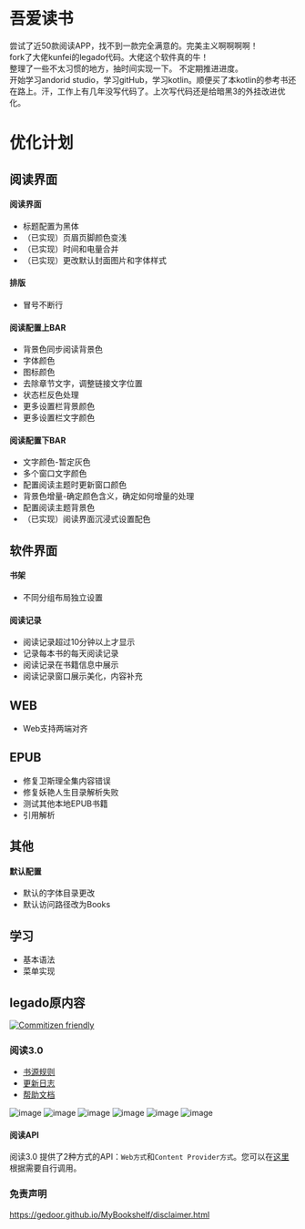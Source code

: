 # 吾爱读书 
尝试了近50款阅读APP，找不到一款完全满意的。完美主义啊啊啊啊！  
fork了大佬kunfei的legado代码。大佬这个软件真的牛！  
整理了一些不太习惯的地方，抽时间实现一下。  不定期推进进度。  
开始学习andorid studio，学习gitHub，学习kotlin。顺便买了本kotlin的参考书还在路上。汗，工作上有几年没写代码了。上次写代码还是给暗黑3的外挂改进优化。
# 优化计划 
## 阅读界面
#### 阅读界面
* 标题配置为黑体
* （已实现）页眉页脚颜色变浅
* （已实现）时间和电量合并
* （已实现）更改默认封面图片和字体样式
#### 排版
* 冒号不断行
#### 阅读配置上BAR
* 背景色同步阅读背景色
* 字体颜色
* 图标颜色
* 去除章节文字，调整链接文字位置
* 状态栏反色处理
* 更多设置栏背景颜色
* 更多设置栏文字颜色
#### 阅读配置下BAR
* 文字颜色-暂定灰色
* 多个窗口文字颜色
* 配置阅读主题时更新窗口颜色
* 背景色增量-确定颜色含义，确定如何增量的处理
* 配置阅读主题背景色
* （已实现）阅读界面沉浸式设置配色
## 软件界面
#### 书架
* 不同分组布局独立设置
#### 阅读记录
* 阅读记录超过10分钟以上才显示
* 记录每本书的每天阅读记录
* 阅读记录在书籍信息中展示
* 阅读记录窗口展示美化，内容补充
## WEB
* Web支持两端对齐
## EPUB
* 修复卫斯理全集内容错误
* 修复妖艳人生目录解析失败
* 测试其他本地EPUB书籍
* 引用解析
## 其他
#### 默认配置
* 默认的字体目录更改
* 默认访问路径改为Books
## 学习
* 基本语法
* 菜单实现
## legado原内容

[![Commitizen friendly](https://img.shields.io/badge/commitizen-friendly-brightgreen.svg)](http://commitizen.github.io/cz-cli/)

### 阅读3.0
* [书源规则](https://alanskycn.gitee.io/teachme/)
* [更新日志](/app/src/main/assets/updateLog.md)
* [帮助文档](/app/src/main/assets/help/appHelp.md)

![image](https://github.com/gedoor/gedoor.github.io/blob/master/images/%E9%98%85%E8%AF%BB%E7%AE%80%E4%BB%8B1.jpg)
![image](https://github.com/gedoor/gedoor.github.io/blob/master/images/%E9%98%85%E8%AF%BB%E7%AE%80%E4%BB%8B2.jpg)
![image](https://github.com/gedoor/gedoor.github.io/blob/master/images/%E9%98%85%E8%AF%BB%E7%AE%80%E4%BB%8B3.jpg)
![image](https://github.com/gedoor/gedoor.github.io/blob/master/images/%E9%98%85%E8%AF%BB%E7%AE%80%E4%BB%8B4.jpg)
![image](https://github.com/gedoor/gedoor.github.io/blob/master/images/%E9%98%85%E8%AF%BB%E7%AE%80%E4%BB%8B5.jpg)
![image](https://github.com/gedoor/gedoor.github.io/blob/master/images/%E9%98%85%E8%AF%BB%E7%AE%80%E4%BB%8B6.jpg)

#### 阅读API
阅读3.0 提供了2种方式的API：`Web方式`和`Content Provider方式`。您可以在[这里](api.md)根据需要自行调用。 

### 免责声明
https://gedoor.github.io/MyBookshelf/disclaimer.html
